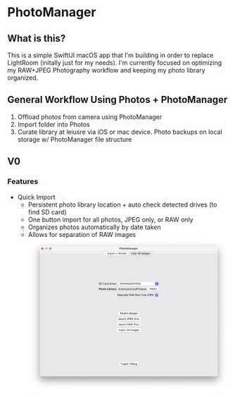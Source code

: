 # PhotoManager

## What is this?
This is a simple SwiftUI macOS app that I'm building in order to replace LightRoom (initally just for my needs). I'm currently focused on optimizing my RAW+JPEG Photography workflow and keeping my photo library organized.

## General Workflow Using Photos + PhotoManager
1. Offload photos from camera using PhotoManager
2. Import folder into Photos
3. Curate library at leiusre via iOS or mac device. Photo backups on local storage w/ PhotoManager file structure

## V0
### Features
* Quick Import
  * Persistent photo library location + auto check detected drives (to find SD card)
  * One button import for all photos, JPEG only, or RAW only
  * Organizes photos automatically by date taken
  * Allows for separation of RAW images
![Demo Image](Resources/demo.png)
